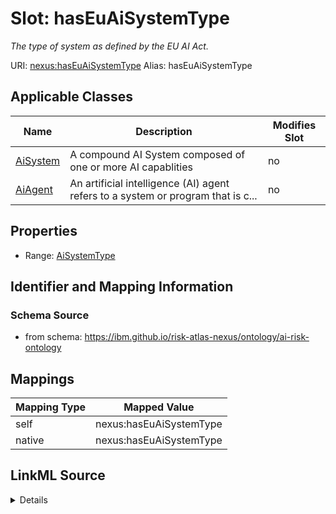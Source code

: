 

# Slot: hasEuAiSystemType


_The type of system as defined by the EU AI Act._





URI: [nexus:hasEuAiSystemType](https://ibm.github.io/risk-atlas-nexus/ontology/hasEuAiSystemType)
Alias: hasEuAiSystemType

<!-- no inheritance hierarchy -->





## Applicable Classes

| Name | Description | Modifies Slot |
| --- | --- | --- |
| [AiSystem](AiSystem.md) | A compound AI System composed of one or more AI capablities |  no  |
| [AiAgent](AiAgent.md) | An artificial intelligence (AI) agent refers to a system or program that is c... |  no  |







## Properties

* Range: [AiSystemType](AiSystemType.md)





## Identifier and Mapping Information







### Schema Source


* from schema: https://ibm.github.io/risk-atlas-nexus/ontology/ai-risk-ontology




## Mappings

| Mapping Type | Mapped Value |
| ---  | ---  |
| self | nexus:hasEuAiSystemType |
| native | nexus:hasEuAiSystemType |




## LinkML Source

<details>
```yaml
name: hasEuAiSystemType
description: The type of system as defined by the EU AI Act.
from_schema: https://ibm.github.io/risk-atlas-nexus/ontology/ai-risk-ontology
rank: 1000
alias: hasEuAiSystemType
domain_of:
- AiSystem
range: AiSystemType

```
</details>

